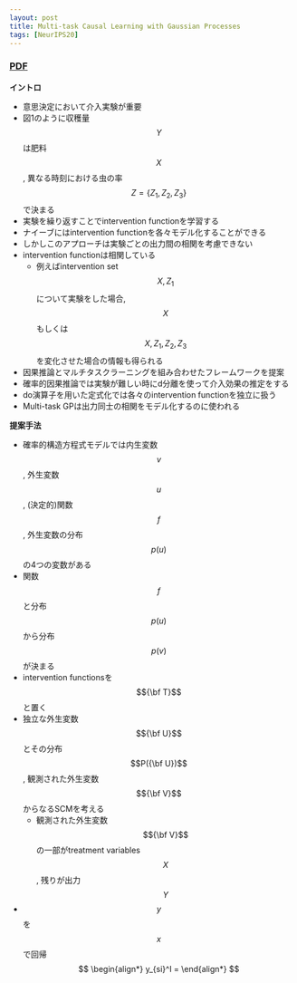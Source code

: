 ```yaml
---
layout: post
title: Multi-task Causal Learning with Gaussian Processes 
tags: [NeurIPS20]
---
```


### [PDF](https://papers.nips.cc/paper/2020/file/45c166d697d65080d54501403b433256-Paper.pdf)
**イントロ**
- 意思決定において介入実験が重要
- 図1のように収穫量 $$Y$$は肥料 $$X$$, 異なる時刻における虫の率 $$Z=\{Z_1,Z_2,Z_3\}$$で決まる
- 実験を繰り返すことでintervention functionを学習する
- ナイーブにはintervention functionを各々モデル化することができる
- しかしこのアプローチは実験ごとの出力間の相関を考慮できない
- intervention functionは相関している
  - 例えばintervention set $${X, Z_1}$$について実験をした場合, $$X$$もしくは $${X, Z_1, Z_2, Z_3}$$を変化させた場合の情報も得られる
- 因果推論とマルチタスクラーニングを組み合わせたフレームワークを提案
- 確率的因果推論では実験が難しい時にd分離を使って介入効果の推定をする
- do演算子を用いた定式化では各々のintervention functionを独立に扱う
- Multi-task GPは出力同士の相関をモデル化するのに使われる

**提案手法**
- 確率的構造方程式モデルでは内生変数 $$v$$, 外生変数 $$u$$, (決定的)関数 $$f$$, 外生変数の分布 $$p(u)$$の4つの変数がある
- 関数$$f$$と分布$$p(u)$$から分布$$p(v)$$が決まる
- intervention functionsを$${\bf T}$$と置く
- 独立な外生変数 $${\bf U}$$とその分布 $$P({\bf U})$$, 観測された外生変数 $${\bf V}$$からなるSCMを考える 
  - 観測された外生変数 $${\bf V}$$の一部がtreatment variables $$X$$, 残りが出力 $$Y$$
- $$y$$を $$x$$で回帰 
$$
\begin{align*}
y_{si}^I = 
\end{align*}
$$  

